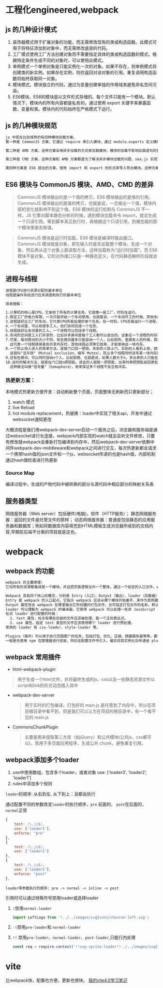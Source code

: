 # 工程化engineered,webpack

## js 的几种设计模式
  1. 装饰器模式用于扩展对象的功能，而无需修改现有的类或构造函数。此模式可用于将特征添加到对象中，而无需修改底层的代码。
  2. 工厂模式使用工厂方法创建对象而不需要指定具体的类或构造函数的模式。根据特定条件生成不同的对象时，可以使用此模式。
  3. 单例模式一个单例对象是只能实例化一次的对象。如果不存在，则单例模式将创建类的新实例。如果存在实例，则仅返回对该对象的引用。重复调用构造函数将始终获取同一对象。 
  4. 模块模式。模块独立的代码，通过为变量创建单独的作用域来避免命名空间污染。
  5. ES6模块，ES6的模块是以文件形式存储的。每个文件只能有一个模块。默认情况下，模块内的所有内容都是私有的。通过使用 export 关键字来暴露函数、变量和类。模块内的代码始终在严格模式下运行。

## js 的几种模块规范

```txt
js 中现在比较成熟的有四种模块加载方案。
第一种是 CommonJS 方案，它通过 require 来引入模块，通过 module.exports 定义模块的输出接口。这种模块加载方案是服务器端的解决方案，它是以同步的方式来引入模块的，因为在服务端文件都存储在本地磁盘，所以读取非常快，所以以同步的方式加载没有问题。但如果是在浏览器端，由于模块的加载是使用网络请求，因此使用异步加载的方式更加合适。

第二种是 AMD 方案，这种方案采用异步加载的方式来加载模块，模块的加载不影响后面语句的执行，所有依赖这个模块的语句都定义在一个回调函数里，等到加载完成后再执行回调函数。require.js 实现了 AMD 规范。

第三种是 CMD 方案，这种方案和 AMD 方案都是为了解决异步模块加载的问题，sea.js 实现了 CMD 规范。它和 require.js的区别在于模块定义时对依赖的处理不同和对依赖模块的执行时机的处理不同。

第四种方案是 ES6 提出的方案，使用 import 和 export 的形式来导入导出模块。这种方案和上面三种方案都不同。
```

## ES6 模块与 CommonJS 模块、AMD、CMD 的差异

> CommonJS 模块输出的是一个值的拷贝，ES6 模块输出的是值的引用。CommonJS 模块输出的是值的拷贝，也就是说，一旦输出一个值，模块内部的变化就影响不到这个值。ES6 模块的运行机制与 CommonJS 不一样。JS 引擎对脚本静态分析的时候，遇到模块加载命令 import，就会生成一个只读引用。等到脚本真正执行时，再根据这个只读引用，到被加载的那个模块里面去取值。

> CommonJS 模块是运行时加载，ES6 模块是编译时输出接口。CommonJS 模块就是对象，即在输入时是先加载整个模块，生成一个对象，然后再从这个对象上面读取方法，这种加载称为“运行时加载”。而 ES6 模块不是对象，它的对外接口只是一种静态定义，在代码静态解析阶段就会生成。


## 进程与线程

```txt
进程是CPU进行资源分配的基本单位
线程是操作系统进行任务调度和执行的基本单位

简单理解：

1.计算机的核心是CPU，它承担了所有的计算任务。它就像一座工厂，时刻在运行。
2.假定工厂的电力有限，一次只能供给一个车间使用。也就是说，一个车间开工的时候，其他车间都必须停工。就是，单个CPU一次只能运行一个任务。
3.进程就好比工厂的车间，它代表CPU所能处理的单个任务。任一时刻，CPU总是运行一个进程，其他进程处于非运行状态。
4.一个车间里，可以有很多工人。他们协同完成一个任务。
5.线程就好比车间里的工人。一个进程可以包括多个线程。
6.车间的空间是工人们共享的，比如许多房间是每个工人都可以进出的。这象征一个进程的内存空间是共享的，每个线程都可以使用这些共享内存。
7.可是，每间房间的大小不同，有些房间最多只能容纳一个人，比如厕所。里面有人的时候，其他人就不能进去了。
  这代表一个线程使用某些共享内存时，其他线程必须等它结束，才能使用这一块内存。
8.一个防止他人进入的简单方法，就是门口加一把锁。先到的人锁上门，后到的人看到上锁，就在门口排队，等锁打开再进去。
  这就叫"互斥锁"（Mutual exclusion，缩写 Mutex），防止多个线程同时读写某一块内存区域。
9.还有些房间，可以同时容纳n个人，比如厨房。也就是说，如果人数大于n，多出来的人只能在外面等着。这好比某些内存区域，只能供给固定数目的线程使用。
10.这时的解决方法，就是在门口挂n把钥匙。进去的人就取一把钥匙，出来时再把钥匙挂回原处。后到的人发现钥匙架空了，就知道必须在门口排队等着了。
  这种做法叫做"信号量"（Semaphore），用来保证多个线程不会互相冲突。

```


### 热更新方案：

本地模式热更新方便开发：自动刷新整个页面，页面整体无刷新而只更新部分；

1. watch 模式
2. live Reload
3. hot module replacement，热替换：loader中实现了相关api，开发中通过websocket通知更改

大概流程是我们用webpack-dev-server启动一个服务之后，浏览器和服务端是通过websocket进行长连接，webpack内部实现的watch就会监听文件修改，只要有修改就webpack会重新打包编译到内存中，然后webpack-dev-server依赖中间件webpack-dev-middleware和webpack之间进行交互，每次热更新都会请求一个携带hash值的json文件和一个js，websocket传递的也是hash值，内部机制通过hash值检查进行热更新

### Source Map

编译过程中，生成的产物代码中被转换的部分与源代码中相应部分的映射关系表

## 服务器类型

网络服务器（Web server）包括硬件(电脑)，软件（HTTP服务）；
静态网络服务器：返回的文件是托管文件的原样；
动态网络服务器：普通是包括静态的应用服务器和数据库；例如将数据库内容填充到HTML模板生成浏览器所收到的文档内容,早期前后端不分离的项目就是这也。


# webpack

## webpack 的功能

```txt
webpack 的主要原理:
它将所有的资源都看成是一个模块，并且把页面逻辑当作一个整体，通过一个给定的入口文件，webpack 从这个文件开始，找到所有的依赖文件，将各个依赖文件模块通过 loader 和 plugins 处理后，然后打包在一起，最后输出一个浏览器可识别的 JS 文件。

Webpack 具有四个核心的概念，分别是 Entry（入口）、Output（输出）、loader（加载器） 和 Plugins（插件）。
Entry 是 webpack 的入口起点，它指示 webpack 应该从哪个模块开始着手，来作为其构建内部依赖图的开始。
Output 属性告诉 webpack 在哪里输出它所创建的打包文件，也可指定打包文件的名称，默认位置为 ./dist。
loader 可以理解为 webpack 的编译器，它使得 webpack 可以处理一些非 JavaScript 文件。
在对 loader 进行配置的时候：
  1. test 属性，标志有哪些后缀的文件应该被处理，是一个正则表达式。
  2. use 属性，指定 test 类型的文件应该使用哪个 loader 进行预处理。
常用的 loader 有 css-loader、style-loader 等。

Plugins（插件）可以用于执行范围更广的任务，包括打包、优化、压缩、搭建服务器等等，要使用一个插件，
一般是先使用 npm 包管理器进行安装，然后在配置文件中引入，最后将其实例化后传递给 plugins 数组属性。
```

## webpack 常用插件

- html-webpack-plugin
  
> 用于生成一个html文件，并将最终生成的js，css以及一些静态资源文件以script和link的形式动态插入其中

- webpack-dev-server
  
  > 用于实时的打包编译，打包好的 main.js 是托管到了内存中，所以在项目根目录中看不到，但是我们可以认为在项目的根目录中，有一个看不见的 main.js
- CommonsChunkPlugin
  
  > 主要是用来提取第三方库（如jQuery）和公共模块(公共js，css都可以)，常用于多页面应用程序，生成公共 chunk，避免重复引用。
  
## webpack添加多个loader

1. use中使用数组，包含多个loader，或者对象 use: ['loader3', 'loader2', 'loader1']
2. rules中添加多个规则

`loader`的顺序: 从右到左, 从下到上：且都会执行

通过配置不同的参数改变`loader`的执行顺序，`pre` 前面的， `post`在后面的， `normal`正常

```js
{
    test: /\.js$/,
    use: ['loader1'],
    enforce: "pre"
},
{
    test: /\.js$/,
    use: ['loader2']
},
{
    test: /\.js$/,
    use: ['loader3'],
    enforce: "post"
},
```

```
loader带参数执行的顺序: pre -> normal -> inline -> post
```

引用时可以通过特殊符号禁用loader或选择loader

1. `!`禁用`normal-loader`  

   ```js
   import LeftLogo from '!../../images/svgIcons/chevron-left.svg';
   ```

2. `-!`禁用`pre-loader`和 `normal-loader`

3. `!!` 禁用`pre-loader`、`normal-loader`、`post-loader`,只能行内处理

   ```js
   const req = require.context('!!svg-sprite-loader!!../../images/svgIcons', false, /.svg$/)
   ```

   


# vite
  比webpack快，配置也方便，更新也很快。
  [我的vite4.0学习笔记](https://juejin.cn/post/7200681438315036733)